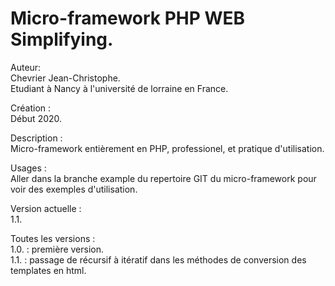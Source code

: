 # Micro-framework PHP WEB Simplifying.

Auteur: 
<br> Chevrier Jean-Christophe.
<br> Etudiant à Nancy à l'université de lorraine en France.

Création :
<br> Début 2020.

Description : 
<br> Micro-framework entièrement en PHP, professionel,
et pratique d'utilisation.  

Usages : 
<br> Aller dans la branche example du repertoire GIT du 
micro-framework pour voir des exemples d'utilisation. 

Version actuelle : 
<br> 1.1.

Toutes les versions : 
<br> 1.0. : première version.
<br> 1.1. : passage de récursif à itératif dans les méthodes de conversion des templates en html.

